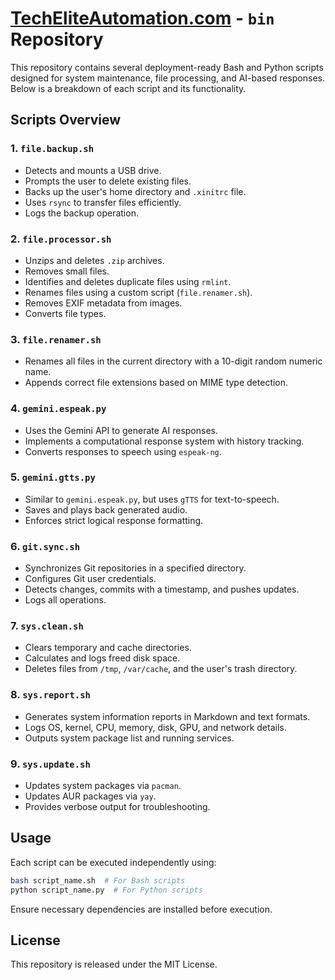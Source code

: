 # [TechEliteAutomation.com](https://techeliteautomation.com) - `bin` Repository

This repository contains several deployment-ready Bash and Python scripts designed for system maintenance, file processing, and AI-based responses. Below is a breakdown of each script and its functionality.

## Scripts Overview

### 1. `file.backup.sh`
- Detects and mounts a USB drive.
- Prompts the user to delete existing files.
- Backs up the user's home directory and `.xinitrc` file.
- Uses `rsync` to transfer files efficiently.
- Logs the backup operation.

### 2. `file.processor.sh`
- Unzips and deletes `.zip` archives.
- Removes small files.
- Identifies and deletes duplicate files using `rmlint`.
- Renames files using a custom script (`file.renamer.sh`).
- Removes EXIF metadata from images.
- Converts file types.

### 3. `file.renamer.sh`
- Renames all files in the current directory with a 10-digit random numeric name.
- Appends correct file extensions based on MIME type detection.

### 4. `gemini.espeak.py`
- Uses the Gemini API to generate AI responses.
- Implements a computational response system with history tracking.
- Converts responses to speech using `espeak-ng`.

### 5. `gemini.gtts.py`
- Similar to `gemini.espeak.py`, but uses `gTTS` for text-to-speech.
- Saves and plays back generated audio.
- Enforces strict logical response formatting.

### 6. `git.sync.sh`
- Synchronizes Git repositories in a specified directory.
- Configures Git user credentials.
- Detects changes, commits with a timestamp, and pushes updates.
- Logs all operations.

### 7. `sys.clean.sh`
- Clears temporary and cache directories.
- Calculates and logs freed disk space.
- Deletes files from `/tmp`, `/var/cache`, and the user's trash directory.

### 8. `sys.report.sh`
- Generates system information reports in Markdown and text formats.
- Logs OS, kernel, CPU, memory, disk, GPU, and network details.
- Outputs system package list and running services.

### 9. `sys.update.sh`
- Updates system packages via `pacman`.
- Updates AUR packages via `yay`.
- Provides verbose output for troubleshooting.

## Usage
Each script can be executed independently using:
```bash
bash script_name.sh  # For Bash scripts
python script_name.py  # For Python scripts
```
Ensure necessary dependencies are installed before execution.

## License
This repository is released under the MIT License.
